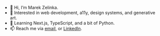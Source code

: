 - 👋 Hi, I’m Marek Zelinka.
- 👀 Interested in web development, a11y, design systems, and generative art.
- 🌱 Learning Next.js, TypeScript, and a bit of Python.
- 📫 Reach me via [email](mailto:mzelinka17@gmail.com), or [LinkedIn](https://www.linkedin.com/in/marekzelinka/).
